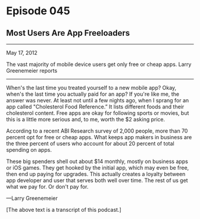 # Episode 045

## Most Users Are App Freeloaders

---

May 17, 2012

The vast majority of mobile device users get only free or cheap apps. Larry Greenemeier reports

---

When's the last time you treated yourself to a new mobile app? Okay, when's the last time you actually paid for an app? If you're like me, the answer was never. At least not until a few nights ago, when I sprang for an app called "Cholesterol Food Reference.” It lists different foods and their cholesterol content. Free apps are okay for following sports or movies, but this is a little more serious and, to me, worth the $2 asking price.

According to a recent ABI Research survey of 2,000 people, more than 70 percent opt for free or cheap apps. What keeps app makers in business are the three percent of users who account for about 20 percent of total spending on apps.

These big spenders shell out about $14 monthly, mostly on business apps or iOS games. They get hooked by the initial app, which may even be free, then end up paying for upgrades. This actually creates a loyalty between app developer and user that serves both well over time. The rest of us get what we pay for. Or don't pay for.

—Larry Greenemeier

[The above text is a transcript of this podcast.]

